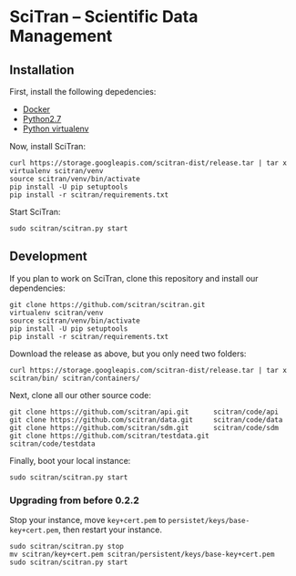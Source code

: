 # SciTran &ndash; Scientific Data Management

## Installation

First, install the following depedencies:

- [Docker](https://docs.docker.com/installation)
- [Python2.7](https://www.python.org)
- [Python virtualenv](http://docs.python-guide.org/en/latest/dev/virtualenvs/)

Now, install SciTran:

```
curl https://storage.googleapis.com/scitran-dist/release.tar | tar x
virtualenv scitran/venv
source scitran/venv/bin/activate
pip install -U pip setuptools
pip install -r scitran/requirements.txt
```

Start SciTran:

```
sudo scitran/scitran.py start
```

## Development

If you plan to work on SciTran, clone this repository and install our dependencies:

```
git clone https://github.com/scitran/scitran.git
virtualenv scitran/venv
source scitran/venv/bin/activate
pip install -U pip setuptools
pip install -r scitran/requirements.txt
```

Download the release as above, but you only need two folders:

```
curl https://storage.googleapis.com/scitran-dist/release.tar | tar x scitran/bin/ scitran/containers/
```

Next, clone all our other source code:

```
git clone https://github.com/scitran/api.git      scitran/code/api
git clone https://github.com/scitran/data.git     scitran/code/data
git clone https://github.com/scitran/sdm.git      scitran/code/sdm
git clone https://github.com/scitran/testdata.git scitran/code/testdata

```

Finally, boot your local instance:

```
sudo scitran/scitran.py start
```

### Upgrading from before 0.2.2
Stop your instance, move `key+cert.pem` to `persistet/keys/base-key+cert.pem`, then restart your instance.

```
sudo scitran/scitran.py stop
mv scitran/key+cert.pem scitran/persistent/keys/base-key+cert.pem
sudo scitran/scitran.py start
```
